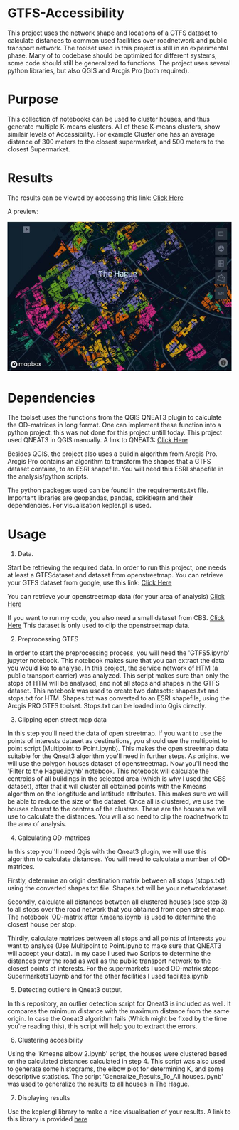# GTFS-Accessibility
This project uses the network shape and locations of a GTFS dataset to calculate distances to common used facilities over roadnetwork and public transport network. The toolset used in this project is still in an experimental phase. Many of to codebase should be optimized for different systems, some code should still be generalized to functions. The project uses several python libraries, but also QGIS and Arcgis Pro (both required).

# Purpose
This collection of notebooks can be used to cluster houses, and thus generate multiple K-means clusters. All of these K-means clusters, show similair levels of Accessibility. For example Cluster one has an average distance of 300 meters to the closest supermarket, and 500 meters to the closest Supermarket. 

# Results
The results can be viewed by accessing this link: [Click Here](https://brunohermans.github.io/GTFS-Accessibility/first_results1.html)

A preview:

![Accesibility Levels](https://raw.githubusercontent.com/Brunohermans/GTFS-Accessibility/master/Preview%20Kepler.JPG)

# Dependencies
The toolset uses the functions from the QGIS QNEAT3 plugin to calculate the OD-matrices in long format. One can implement these function into a python project, this was not done for this project untill today. This project used QNEAT3 in QGIS manually. A link to QNEAT3: [Click Here](https://root676.github.io/)

Besides QGIS, the project also uses a buildin algorithm from Arcgis Pro. Arcgis Pro contains an algorithm to transform the shapes that a GTFS dataset contains, to an ESRI shapefile. You will need this ESRI shapefile in the analysis/python scripts. 

The python packeges used can be found in the requirements.txt file. Important libraries are geopandas, pandas, scikitlearn and their dependencies. For visualisation kepler.gl is used. 

# Usage
1) Data.

Start be retrieving the required data. In order to run this project, one needs at least a GTFSdataset and dataset from openstreetmap. 
You can retrieve your GTFS dataset from google, use this link: [Click Here](https://code.google.com/archive/p/googletransitdatafeed/wikis/PublicFeeds.wiki)

You can retrieve your openstreetmap data (for your area of analysis) [Click Here](https://download.geofabrik.de/)

If you want to run my code, you also need a small dataset from CBS. [Click Here](https://www.cbs.nl/nl-nl/dossier/nederland-regionaal/geografische-data/wijk-en-buurtkaart-2018) This dataset is only used to clip the openstreetmap data. 

2) Preprocessing GTFS

In order to start the preprocessing process, you will need the 'GTFS5.ipynb' jupyter notebook. This notebook makes sure that you can extract the data you would like to analyse. In this project, the service network of HTM (a public transport carrier) was analyzed. 
This script makes sure than only the stops of HTM will be analysed, and not all stops and shapes in the GTFS dataset. This notebook was used to create two datasets: shapes.txt and stops.txt for HTM. Shapes.txt was converted to an ESRI shapefile, using the Arcgis PRO GTFS toolset. Stops.txt can be loaded into Qgis directly. 

3) Clipping open street map data

In this step you'll need the data of open streetmap. If you want to use the points of interests dataset as destinations, you should use the multipoint to point script (Multipoint to Point.ipynb). This makes the open streetmap data suitable for the Qneat3 algorithm you'll need in further steps. As origins, we will use the polygon houses dataset of openstreetmap. Now you'll need the 'Filter to the Hague.ipynb' notebook. This notebook will calculate the centroids of all buildings in the selected area (which is why I used the CBS dataset), after that it will cluster all obtained points with the Kmeans algorithm on the longtitude and lattitude attributes. This makes sure we will be able to reduce the size of the dataset. Once all is clustered, we use the houses closest to the centres of the clusters. These are the houses we will use to calculate the distances. You will also need to clip the roadnetwork to the area of analysis. 

4) Calculating OD-matrices 

In this step you''ll need Qgis with the Qneat3 plugin, we will use this algorithm to calculate distances. You will need to calculate a number of OD-matrices. 

Firstly, determine an origin destination matrix between all stops (stops.txt) using the converted shapes.txt file. Shapes.txt will be your networkdataset. 

Secondly, calculate all distances between all clustered houses (see step 3) to all stops over the road network that you obtained from open street map. The notebook 'OD-matrix after Kmeans.ipynb' is used to determine the closest house per stop. 

Thirdly, calculate matrices between all stops and all points of interests you want to analyse (Use Multipoint to Point.ipynb to make sure that QNEAT3 will accept your data). In my case I used two Scripts to determine the distances over the road as well as the public transport network to the closest points of interests. For the supermarkets I used OD-matrix stops-Supermarkets1.ipynb and for the other facilities I used facilites.ipynb

5) Detecting outliers in Qneat3 output. 

In this repository, an outlier detection script for Qneat3 is included as well. It compares the minimum distance with the maximum distance from the same origin. In case the Qneat3 algorithm fails (Which might be fixed by the time you're reading this), this script will help you to extract the errors. 

6) Clustering accesibility 

Using the 'Kmeans elbow 2.ipynb' script, the houses were clustered based on the calculated distances calculated in step 4. This script was also used to generate some histograms, the elbow plot for determining K, and some descriptive statistics. The script 'Generalize_Results_To_All houses.ipynb' was used to generalize the results to all houses in The Hague.


7) Displaying results

Use the kepler.gl library to make a nice visualisation of your results. A link to this library is provided [here](https://kepler.gl/)


